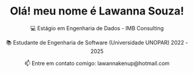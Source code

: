<h1 align="center"> Olá! meu nome é Lawanna Souza! </h1> 
<p align="center">💻 Estágio em Engenharia de Dados - IMB Consulting </p>
<p align="center">📚  Estudante de Engenharia de Software (Universidade UNOPAR) 2022 - 2025 </p>
<p align="center">📫 Entre em contato comigo: lawannakenup@hotmail.com </p>


